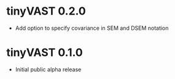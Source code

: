 # tinyVAST 0.2.0

* Add option to specify covariance in SEM and DSEM notation

# tinyVAST 0.1.0

* Initial public alpha release

